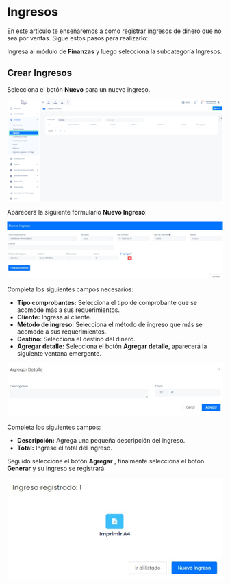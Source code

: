 # Ingresos

En este artículo te enseñaremos a como registrar ingresos de dinero que no sea por ventas. Sigue estos pasos para realizarlo:

Ingresa al módulo de **Finanzas** y luego selecciona la subcategoría Ingresos.

## Crear Ingresos

Selecciona el botón **Nuevo** para un nuevo ingreso.

![Alt text](img/ingresos1.jpg)

Aparecerá la siguiente formulario **Nuevo Ingreso**:

![Alt text](img/ingresos3.jpg)

Completa los siguientes campos necesarios:

- **Tipo comprobantes:** Selecciona el tipo de comprobante que se acomode más a sus requerimientos.
- **Cliente:** Ingresa al cliente.
- **Método de ingreso:** Selecciona el método de ingreso que más se acomode a sus requerimientos.
- **Destino:** Selecciona el destino del dinero.
- **Agregar detalle:** Selecciona el botón **Agregar detalle**, aparecerá la siguiente ventana emergente.

![Alt text](img/ingresos4.jpg)

Completa los siguientes campos:

- **Descripción:** Agrega una pequeña descripción del ingreso.
- **Total:** Ingrese el total del ingreso.

Seguido seleccione el botón **Agregar** , finalmente selecciona el botón **Generar** y su ingreso se registrará.

![Alt text](img/ingresos5.jpg)
